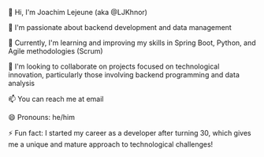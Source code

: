 👋 Hi, I'm Joachim Lejeune (aka @LJKhnor)

👀 I'm passionate about backend development and data management

🌱 Currently, I'm learning and improving my skills in Spring Boot, Python, and Agile methodologies (Scrum)

💞️ I'm looking to collaborate on projects focused on technological innovation, particularly those involving backend programming and data analysis

📫 You can reach me at email

😄 Pronouns: he/him

⚡ Fun fact: I started my career as a developer after turning 30, which gives me a unique and mature approach to technological challenges!
